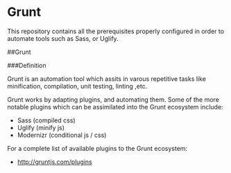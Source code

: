 Grunt
=====

This repository contains all the prerequisites properly configured in order to automate tools such as Sass, or Uglify.

##Grunt

###Definition

Grunt is an automation tool which assits in varous repetitive tasks like minification, compilation, unit testing, linting ,etc.

Grunt works by adapting plugins, and automating them.  Some of the more notable plugins which can be assimilated into the Grunt ecosystem include:

- Sass (compiled css)
- Uglify (minify js)
- Modernizr (conditional js / css)

For a complete list of available plugins to the Grunt ecosystem:

- http://gruntjs.com/plugins
